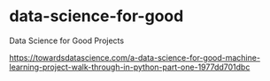 # data-science-for-good
Data Science for Good Projects


https://towardsdatascience.com/a-data-science-for-good-machine-learning-project-walk-through-in-python-part-one-1977dd701dbc
